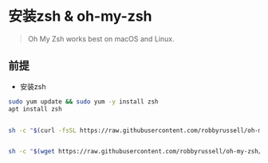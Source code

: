 # 安装zsh & oh-my-zsh

>  Oh My Zsh works best on macOS and Linux.

## 前提

- 安装zsh

```bash
sudo yum update && sudo yum -y install zsh
apt install zsh
```


```bash

sh -c "$(curl -fsSL https://raw.githubusercontent.com/robbyrussell/oh-my-zsh/master/tools/install.sh)"

```

```bash

sh -c "$(wget https://raw.githubusercontent.com/robbyrussell/oh-my-zsh/master/tools/install.sh -O -)"

```